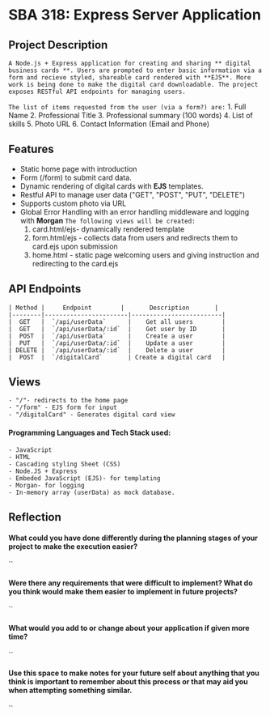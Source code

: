 # SBA 318: Express Server Application

## Project Description
`A Node.js + Express application for creating and sharing ** digital business cards **. Users are prompted to enter basic information via a form and recieve styled, shareable card rendered with **EJS**. More work is being done to make the digital card downloadable. The project exposes RESTful API endpoints for managing users.`

`The list of items requested from the user (via a form?) are:`
    1. Full Name
    2. Professional Title
    3. Professional summary (100 words)
    4. List of skills
    5. Photo URL
    6. Contact Information (Email and Phone)

## Features
 - Static home page with introduction
 - Form (/form) to submit card data.
 - Dynamic rendering of digital cards with **EJS** templates.
 - Restful API to manage user data ("GET", "POST", "PUT", "DELETE")
 - Supports custom photo via URL
 - Global Error Handling with an error handling middleware and logging with **Morgan**
`The following views will be created:`
    1. card.html/ejs- dynamically rendered template
    2. form.html/ejs - collects data from users and redirects them to card.ejs upon submission
    3. home.html - static page welcoming users and giving instruction and redirecting to the card.ejs

## API Endpoints

    | Method |     Endpoint        |       Description       |
    |--------|-----------------------|-------------------------|
    |  GET   |  `/api/userData`      |    Get all users        |
    |  GET   |  `/api/userData/:id`  |    Get user by ID       |
    |  POST  |  `/api/userData`      |    Create a user        |
    |  PUT   |  `/api/userData/:id`  |    Update a user        |
    | DELETE |  `/api/userData/:id`  |    Delete a user        |
    |  POST  |  `/digitalCard`       | Create a digital card   |

## Views
    - "/"- redirects to the home page
    - "/form" - EJS form for input
    - "/digitalCard" - Generates digital card view

#### Programming Languages and Tech Stack used:
    - JavaScript
    - HTML
    - Cascading styling Sheet (CSS) 
    - Node.JS + Express
    - Embeded JavaScript (EJS)- for templating
    - Morgan- for logging
    - In-memory array (userData) as mock database.

## Reflection

 #### What could you have done differently during the planning stages of your project to make the execution easier?
``

 #### Were there any requirements that were difficult to implement? What do you think would make them easier to implement in future projects?
``

 #### What would you add to or change about your application if given more time?
``

 #### Use this space to make notes for your future self about anything that you think is important to remember about this process or that may aid you when attempting something similar.
``
